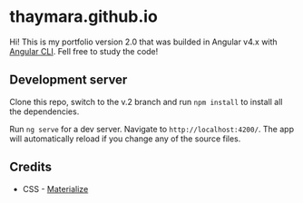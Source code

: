 # thaymara.github.io
Hi!
This is my portfolio version 2.0 that was builded in Angular v4.x with [Angular CLI](https://github.com/angular/angular-cli).
Fell free to study the code!

## Development server
Clone this repo, switch to the v.2 branch and run `npm install` to install all the dependencies.

Run `ng serve` for a dev server. Navigate to `http://localhost:4200/`. The app will automatically reload if you change any of the source files.

## Credits
* CSS - [Materialize](http://materializecss.com/)